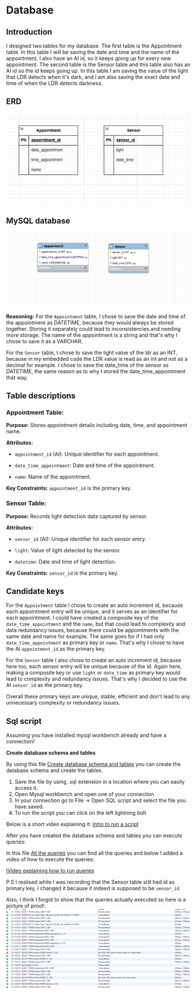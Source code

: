 # Database

## Introduction 
I designed two tables for my database. The first table is the Appointment table. In this table I will be saving the date and
time and the name of the appointment. I also have an AI id, so it keeps going up for every new appointment. The second table
is the Sensor table and this table also has an AI id so the id keeps going up. In this table I am saving the value of 
the light that LDR detects when it's dark, and I am also saving the exact date and time of when the LDR detects
darkness.

## ERD

![uml-diagram](../assets/appointments_erd.png)

## MySQL database
![database-diagram](../assets/appointments_database.png)

**Reasoning:**
For the `Appointment` table, I chose to save the date and time of the appointment as DATETIME, because they would 
always be stored together. Storing it separately could lead to inconsistencies and needing more storage. The name of the
appointment is a string and that's why I chose to save it as a VARCHAR.

For the `Sensor` table, I chose to save the light value of the ldr as an INT, because in my embedded code the LDR value 
is read as an int and not as a decimal for example. I chose to save the date_time of the sensor as DATETIME, the same 
reason as to why I stored the date_time_appointment that way.

## Table descriptions

### Appointment Table:

**Purpose:** Stores appointment details including date, time, and appointment name.

**Attributes:**

- `appointment_id` (AI): Unique identifier for each appointment.

- `date_time_appointment`: Date and time of the appointment.

- `name`: Name of the appointment.
 
**Key Constraints:** `appointment_id` is the primary key.

### Sensor Table:

**Purpose:** Records light detection data captured by sensor.

**Attributes:**

- `sensor_id` (AI): Unique identifier for each sensor entry.

- `light`: Value of light detected by the sensor.

- `datetime`: Date and time of light detection.

**Key Constraints:** `sensor_id` is the primary key.

## Candidate keys

For the `Appointment` table I chose to create an auto increment id, because each appointment entry will be unique, and it 
serves as an identifier for each appointment. I could have created a composite key of the `date_time_appointment` and the
`name`, but that could lead to complexity and data redundancy issues, because there could be appointments with the same 
date and name for example. The same goes for if I had only `date_time_appointment` as primary key or `name`. That's why
I chose to have the AI `appointment_id` as the primary key. 

For the `Sensor` table I also chose to create an auto increment id, because here too, each sensor entry will be unique
because of the id. Again here, making a composite key or use `light` or `date_time` as primary key would lead to complexity
and redundancy issues. That's why I decided to use the AI `sensor_id` as the primary key.

Overall these primary keys are unique, stable, efficient and don't lead to any unnecessary complexity or redundancy issues.

## Sql script
Assuming you have installed mysql workbench already and have a connection!

**Create database schema and tables**

By using this file [Create database schema and tables](../web/sql_scripts/create_db) you can create the database schema
and create the tables.

1. Save the file by using .sql extension in a location where you can easily access it.
2. Open Mysql workbench and open one of your connection
3. In your connection go to File -> Open SQL script and select the file you have saved.
4. To run the script you can click on the left lightning bolt

Below is a short video explaining it:
[Intro to run a script](https://youtu.be/HASmQIaTziQ)

After you have created the database schema and tables you can execute queries:

In this file [All the queries](../web/sql_scripts/queries) you can find all the queries and below I added a video of how
to execute the queries: 

[IVideo explaining how to run queries](https://youtu.be/oIEXxbkNfRY)

P.S I realised while I was recording that the Sensor table still had id as primary key, I changed it because it indeed
is supposed to be `sensor_id`

Also, I think I forgot to show that the queries actually executed so here is a picture of proof:
![proof](../assets/proof_queries.jpg)

